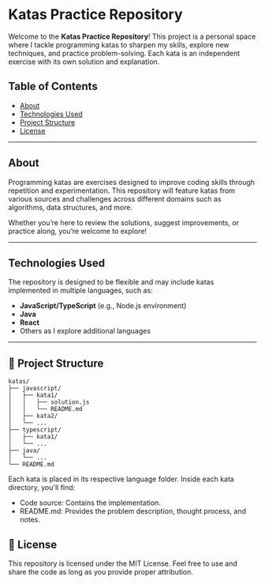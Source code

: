 # Katas Practice Repository

Welcome to the **Katas Practice Repository**! This project is a personal space where I tackle programming katas to sharpen my skills, explore new techniques, and practice problem-solving. Each kata is an independent exercise with its own solution and explanation.

## Table of Contents

- [About](#about)
- [Technologies Used](#technologies-used)
- [Project Structure](#project-structure)
- [License](#license)

---

## About

Programming katas are exercises designed to improve coding skills through repetition and experimentation. This repository will feature katas from various sources and challenges across different domains such as algorithms, data structures, and more.

Whether you’re here to review the solutions, suggest improvements, or practice along, you’re welcome to explore!

---

## Technologies Used

The repository is designed to be flexible and may include katas implemented in multiple languages, such as:

- **JavaScript/TypeScript** (e.g., Node.js environment)
- **Java**
- **React**
- Others as I explore additional languages

---

## 📂 Project Structure

```plaintext
katas/
├── javascript/
│   ├── kata1/
│   │   ├── solution.js
│   │   └── README.md
│   ├── kata2/
│   └── ...
├── typescript/
│   ├── kata1/
│   └── ...
├── java/
│   └── ...
└── README.md
```

Each kata is placed in its respective language folder.
Inside each kata directory, you'll find:

- Code source: Contains the implementation.
- README.md: Provides the problem description, thought process, and notes.

## 📄 License

This repository is licensed under the MIT License. Feel free to use and share the code as long as you provide proper attribution.
